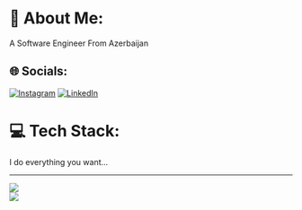 # 💫 About Me:
A Software Engineer From Azerbaijan


## 🌐 Socials:
[![Instagram](https://img.shields.io/badge/Instagram-%23E4405F.svg?logo=Instagram&logoColor=white)](https://instagram.com/_.qudret.a._/) [![LinkedIn](https://img.shields.io/badge/LinkedIn-%230077B5.svg?logo=linkedin&logoColor=white)](https://linkedin.com/in/gudrat-abidzada/) 

# 💻 Tech Stack:
I do everything you want...

---
![](https://github-readme-streak-stats.herokuapp.com/?user=AGudrat&theme=dark&hide_border=false)</br>
[![](https://visitcount.itsvg.in/api?id=AGudrat&icon=0&color=3%20Views&color=3&icon=1&pretty=true)](https://visitcount.itsvg.in)
<!-- Proudly created with GPRM ( https://gprm.itsvg.in ) -->
